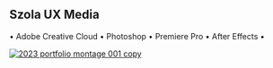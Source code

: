  ## Szola UX Media

• Adobe Creative Cloud • Photoshop • Premiere Pro • After Effects •

[![2023 portfolio montage 001 copy](https://github.com/szola-ux-media/digital-media-arts-portfolio/assets/155007494/ce11e451-3169-4107-bea6-945a4cdf330c)](https://github.com/szola-ux-media/digital-media-arts-portfolio/wiki/Portfolio)
